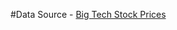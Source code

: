 #Data Source - 
[Big Tech Stock Prices](https://github.com/rfordatascience/tidytuesday/tree/master/data/2023)
